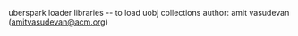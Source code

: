 uberspark loader libraries -- to load uobj collections
author: amit vasudevan (amitvasudevan@acm.org)
